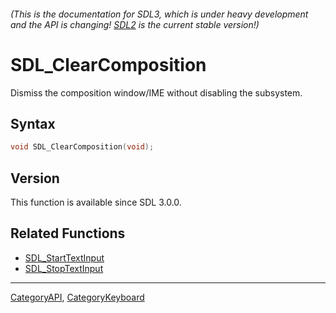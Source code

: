 ###### (This is the documentation for SDL3, which is under heavy development and the API is changing! [SDL2](https://wiki.libsdl.org/SDL2/) is the current stable version!)
# SDL_ClearComposition

Dismiss the composition window/IME without disabling the subsystem.

## Syntax

```c
void SDL_ClearComposition(void);

```

## Version

This function is available since SDL 3.0.0.

## Related Functions

* [SDL_StartTextInput](SDL_StartTextInput)
* [SDL_StopTextInput](SDL_StopTextInput)

----
[CategoryAPI](CategoryAPI), [CategoryKeyboard](CategoryKeyboard)

